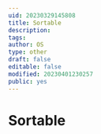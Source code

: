 ```yaml
---
uid: 20230329145808
title: Sortable
description: 
tags: 
author: OS
type: other
draft: false
editable: false
modified: 20230401230257
public: yes
---
```


# Sortable